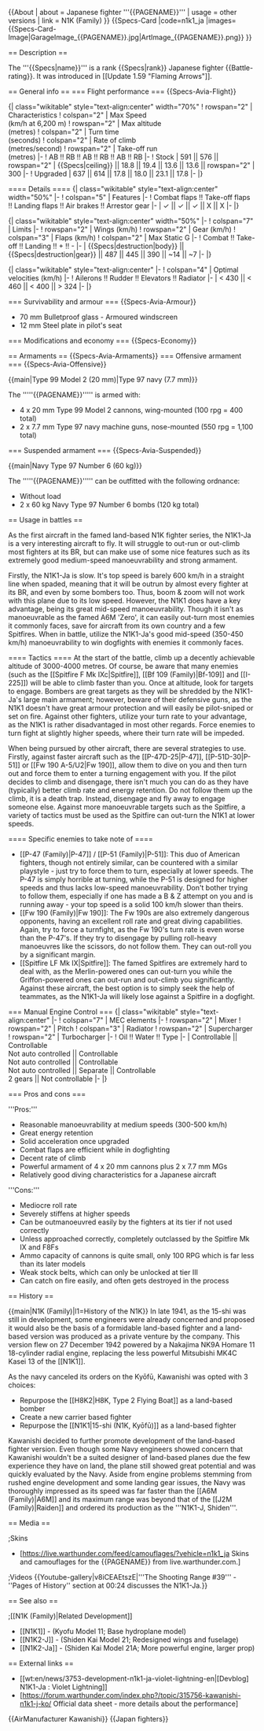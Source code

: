 {{About
| about = Japanese fighter '''{{PAGENAME}}'''
| usage = other versions
| link = N1K (Family)
}}
{{Specs-Card
|code=n1k1_ja
|images={{Specs-Card-Image|GarageImage_{{PAGENAME}}.jpg|ArtImage_{{PAGENAME}}.png}}
}}

== Description ==
<!-- ''In the description, the first part should be about the history of and the creation and combat usage of the aircraft, as well as its key features. In the second part, tell the reader about the aircraft in the game. Insert a screenshot of the vehicle, so that if the novice player does not remember the vehicle by name, he will immediately understand what kind of vehicle the article is talking about.'' -->
The '''{{Specs|name}}''' is a rank {{Specs|rank}} Japanese fighter {{Battle-rating}}. It was introduced in [[Update 1.59 "Flaming Arrows"]].

== General info ==
=== Flight performance ===
{{Specs-Avia-Flight}}
<!-- ''Describe how the aircraft behaves in the air. Speed, manoeuvrability, acceleration and allowable loads - these are the most important characteristics of the vehicle.'' -->

{| class="wikitable" style="text-align:center" width="70%"
! rowspan="2" | Characteristics
! colspan="2" | Max Speed<br>(km/h at 6,200 m)
! rowspan="2" | Max altitude<br>(metres)
! colspan="2" | Turn time<br>(seconds)
! colspan="2" | Rate of climb<br>(metres/second)
! rowspan="2" | Take-off run<br>(metres)
|-
! AB !! RB !! AB !! RB !! AB !! RB
|-
! Stock
| 591 || 576 || rowspan="2" | {{Specs|ceiling}} || 18.8 || 19.4 || 13.6 || 13.6 || rowspan="2" | 300
|-
! Upgraded
| 637 || 614 || 17.8 || 18.0 || 23.1 || 17.8
|-
|}

==== Details ====
{| class="wikitable" style="text-align:center" width="50%"
|-
! colspan="5" | Features
|-
! Combat flaps !! Take-off flaps !! Landing flaps !! Air brakes !! Arrestor gear
|-
| ✓ || ✓ || ✓ || X || X     <!-- ✓ -->
|-
|}

{| class="wikitable" style="text-align:center" width="50%"
|-
! colspan="7" | Limits
|-
! rowspan="2" | Wings (km/h)
! rowspan="2" | Gear (km/h)
! colspan="3" | Flaps (km/h)
! colspan="2" | Max Static G
|-
! Combat !! Take-off !! Landing !! + !! -
|-
| {{Specs|destruction|body}} || {{Specs|destruction|gear}} || 487 || 445 || 390 || ~14 || ~7
|-
|}

{| class="wikitable" style="text-align:center"
|-
! colspan="4" | Optimal velocities (km/h)
|-
! Ailerons !! Rudder !! Elevators !! Radiator
|-
| < 430 || < 460 || < 400 || > 324
|-
|}

=== Survivability and armour ===
{{Specs-Avia-Armour}}
<!-- ''Examine the survivability of the aircraft. Note how vulnerable the structure is and how secure the pilot is, whether the fuel tanks are armoured, etc. Describe the armour, if there is any, and also mention the vulnerability of other critical aircraft systems.'' -->

* 70 mm Bulletproof glass - Armoured windscreen
* 12 mm Steel plate in pilot's seat

=== Modifications and economy ===
{{Specs-Economy}}

== Armaments ==
{{Specs-Avia-Armaments}}
=== Offensive armament ===
{{Specs-Avia-Offensive}}
<!-- ''Describe the offensive armament of the aircraft, if any. Describe how effective the cannons and machine guns are in a battle, and also what belts or drums are better to use. If there is no offensive weaponry, delete this subsection.'' -->
{{main|Type 99 Model 2 (20 mm)|Type 97 navy (7.7 mm)}}

The '''''{{PAGENAME}}''''' is armed with:

* 4 x 20 mm Type 99 Model 2 cannons, wing-mounted (100 rpg = 400 total)
* 2 x 7.7 mm Type 97 navy machine guns, nose-mounted (550 rpg = 1,100 total)

=== Suspended armament ===
{{Specs-Avia-Suspended}}
<!-- ''Describe the aircraft's suspended armament: additional cannons under the wings, bombs, rockets and torpedoes. This section is especially important for bombers and attackers. If there is no suspended weaponry remove this subsection.'' -->
{{main|Navy Type 97 Number 6 (60 kg)}}

The '''''{{PAGENAME}}''''' can be outfitted with the following ordnance:

* Without load
* 2 x 60 kg Navy Type 97 Number 6 bombs (120 kg total)

== Usage in battles ==
<!-- ''Describe the tactics of playing in the aircraft, the features of using aircraft in a team and advice on tactics. Refrain from creating a "guide" - do not impose a single point of view, but instead, give the reader food for thought. Examine the most dangerous enemies and give recommendations on fighting them. If necessary, note the specifics of the game in different modes (AB, RB, SB).'' -->
As the first aircraft in the famed land-based N1K fighter series, the N1K1-Ja is a very interesting aircraft to fly. It will struggle to out-run or out-climb most fighters at its BR, but can make use of some nice features such as its extremely good medium-speed manoeuvrability and strong armament.

Firstly, the N1K1-Ja is slow. It's top speed is barely 600 km/h in a straight line when spaded, meaning that it will be outrun by almost every fighter at its BR, and even by some bombers too. Thus, boom & zoom will not work with this plane due to its low speed. However, the N1K1 does have a key advantage, being its great mid-speed manoeuvrability. Though it isn't as manoeuvrable as the famed A6M 'Zero', it can easily out-turn most enemies it commonly faces, save for aircraft from its own country and a few Spitfires. When in battle, utilize the N1K1-Ja's good mid-speed (350-450 km/h) manoeuvrability to win dogfights with enemies it commonly faces.

==== Tactics ====
At the start of the battle, climb up a decently achievable altitude of 3000-4000 metres. Of course, be aware that many enemies (such as the [[Spitfire F Mk IXc|Spitfire]], [[Bf 109 (Family)|Bf-109]] and [[I-225]]) will be able to climb faster than you. Once at altitude, look for targets to engage. Bombers are great targets as they will be shredded by the N1K1-Ja's large main armament; however, beware of their defensive guns, as the N1K1 doesn't have great armour protection and will easily be pilot-sniped or set on fire. Against other fighters, utilize your turn rate to your advantage, as the N1K1 is rather disadvantaged in most other regards. Force enemies to turn fight at slightly higher speeds, where their turn rate will be impeded.

When being pursued by other aircraft, there are several strategies to use. Firstly, against faster aircraft such as the [[P-47D-25|P-47]], [[P-51D-30|P-51]] or [[Fw 190 A-5/U2|Fw 190]], allow them to dive on you and then turn out and force them to enter a turning engagement with you. If the pilot decides to climb and disengage, there isn't much you can do as they have (typically) better climb rate and energy retention. Do not follow them up the climb, it is a death trap. Instead, disengage and fly away to engage someone else. Against more manoeuvrable targets such as the Spitfire, a variety of tactics must be used as the Spitfire can out-turn the N1K1 at lower speeds.

==== Specific enemies to take note of ====

* [[P-47 (Family)|P-47]] / [[P-51 (Family)|P-51]]: This duo of American fighters, though not entirely similar, can be countered with a similar playstyle - just try to force them to turn, especially at lower speeds. The P-47 is simply horrible at turning, while the P-51 is designed for higher speeds and thus lacks low-speed manoeuvrability. Don't bother trying to follow them, especially if one has made a B & Z attempt on you and is running away - your top speed is a solid 100 km/h slower than theirs.
* [[Fw 190 (Family)|Fw 190]]: The Fw 190s are also extremely dangerous opponents, having an excellent roll rate and great diving capabilities. Again, try to force a turnfight, as the Fw 190's turn rate is even worse than the P-47's. If they try to disengage by pulling roll-heavy manoeuvres like the scissors, do not follow them. They can out-roll you by a significant margin.
* [[Spitfire LF Mk IX|Spitfire]]: The famed Spitfires are extremely hard to deal with, as the Merlin-powered ones can out-turn you while the Griffon-powered ones can out-run and out-climb you significantly. Against these aircraft, the best option is to simply seek the help of teammates, as the N1K1-Ja will likely lose against a Spitfire in a dogfight.

=== Manual Engine Control ===
{| class="wikitable" style="text-align:center"
|-
! colspan="7" | MEC elements
|-
! rowspan="2" | Mixer
! rowspan="2" | Pitch
! colspan="3" | Radiator
! rowspan="2" | Supercharger
! rowspan="2" | Turbocharger
|-
! Oil !! Water !! Type
|-
| Controllable || Controllable<br>Not auto controlled || Controllable<br>Not auto controlled || Controllable<br>Not auto controlled || Separate || Controllable<br>2 gears || Not controllable
|-
|}

=== Pros and cons ===
<!-- ''Summarise and briefly evaluate the vehicle in terms of its characteristics and combat effectiveness. Mark its pros and cons in the bulleted list. Try not to use more than 6 points for each of the characteristics. Avoid using categorical definitions such as "bad", "good" and the like - use substitutions with softer forms such as "inadequate" and "effective".'' -->

'''Pros:'''

* Reasonable manoeuvrability at medium speeds (300-500 km/h)
* Great energy retention
* Solid acceleration once upgraded
* Combat flaps are efficient while in dogfighting
* Decent rate of climb
* Powerful armament of 4 x 20 mm cannons plus 2 x 7.7 mm MGs
* Relatively good diving characteristics for a Japanese aircraft

'''Cons:'''

* Mediocre roll rate
* Severely stiffens at higher speeds
* Can be outmanoeuvred easily by the fighters at its tier if not used correctly
* Unless approached correctly, completely outclassed by the Spitfire Mk IX and F8Fs
* Ammo capacity of cannons is quite small, only 100 RPG which is far less than its later models
* Weak stock belts, which can only be unlocked at tier III
* Can catch on fire easily, and often gets destroyed in the process

== History ==
<!--''Describe the history of the creation and combat usage of the aircraft in more detail than in the introduction. If the historical reference turns out to be too long, take it to a separate article, taking a link to the article about the vehicle and adding a block "/History" (example: <nowiki>https://wiki.warthunder.com/(Vehicle-name)/History</nowiki>) and add a link to it here using the <code>main</code> template. Be sure to reference text and sources by using <code><nowiki><ref></ref></nowiki></code>, as well as adding them at the end of the article with <code><nowiki><references /></nowiki></code>. This section may also include the vehicle's dev blog entry (if applicable) and the in-game encyclopedia description (under <code><nowiki>=== In-game description ===</nowiki></code>, also if applicable).''-->
{{main|N1K (Family)|l1=History of the N1K}}
In late 1941, as the 15-shi was still in development, some engineers were already concerned and proposed it would also be the basis of a formidable land-based fighter and a land-based version was produced as a private venture by the company. This version flew on 27 December 1942 powered by a Nakajima NK9A Homare 11 18-cylinder radial engine, replacing the less powerful Mitsubishi MK4C Kasei 13 of the [[N1K1]].

As the navy canceled its orders on the Kyōfū, Kawanishi was opted with 3 choices:

* Repurpose the [[H8K2|H8K, Type 2 Flying Boat]] as a land-based bomber
* Create a new carrier based fighter
* Repurpose the [[N1K1|15-shi (N1K, Kyōfū)]] as a land-based fighter

Kawanishi decided to further promote development of the land-based fighter version. Even though some Navy engineers showed concern that Kawanishi wouldn't be a suited designer of land-based planes due the few experience they have on land, the plane still showed great potential and was quickly evaluated by the Navy. Aside from engine problems stemming from rushed engine development and some landing gear issues, the Navy was thoroughly impressed as its speed was far faster than the [[A6M (Family)|A6M]] and its maximum range was beyond that of the [[J2M (Family)|Raiden]] and ordered its production as the '''N1K1-J, Shiden'''.

== Media ==
<!-- ''Excellent additions to the article would be video guides, screenshots from the game, and photos.'' -->

;Skins
* [https://live.warthunder.com/feed/camouflages/?vehicle=n1k1_ja Skins and camouflages for the {{PAGENAME}} from live.warthunder.com.]

;Videos
{{Youtube-gallery|v8iCEAEtszE|'''The Shooting Range #39''' - ''Pages of History'' section at 00:24 discusses the N1K1-Ja.}}

== See also ==
<!--''Links to the articles on the War Thunder Wiki that you think will be useful for the reader, for example:''
* ''reference to the series of the aircraft;''
* ''links to approximate analogues of other nations and research trees.''-->

;[[N1K (Family)|Related Development]]

* [[N1K1]] - (Kyofu Model 11; Base hydroplane model)
* [[N1K2-J]] - (Shiden Kai Model 21; Redesigned wings and fuselage)
* [[N1K2-Ja]] - (Shiden Kai Model 21A; More powerful engine, larger prop)

== External links ==
<!-- ''Paste links to sources and external resources, such as:''
* ''topic on the official game forum;''
* ''other literature.'' -->

* [[wt:en/news/3753-development-n1k1-ja-violet-lightning-en|[Devblog] N1K1-Ja : Violet Lightning]]
* [https://forum.warthunder.com/index.php?/topic/315756-kawanishi-n1k1-j-ko/ Official data sheet - more details about the performance]

{{AirManufacturer Kawanishi}}
{{Japan fighters}}